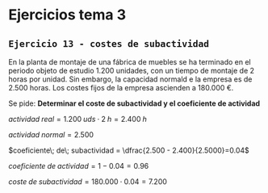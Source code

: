 # Ejercicios tema 3

## `Ejercicio 13 - costes de subactividad`

En la planta de montaje de una fábrica de muebles se ha terminado en el periodo objeto de estudio 1.200 unidades, con un tiempo de montaje de 2 horas por unidad. Sin embargo, la capacidad normald e la empresa es de 2.500 horas. Los costes fijos de la empresa ascienden a 180.000 €.

Se pide: **Determinar el coste de subactividad y el coeficiente de actividad**

$actividad\; real = 1.200\; uds \cdot 2\;h = 2.400\; h$

$actividad\; normal = 2.500$

$coeficiente\; de\; subactividad = \dfrac{2.500 - 2.400}{2.5000}=0.04$

$coeficiente\; de\; actividad = 1-0.04=0.96$

$coste\; de\; subactividad=180.000\cdot0.04=7.200$

<!-- ## `Ejercicio 14 - costes de subactividad` -->
